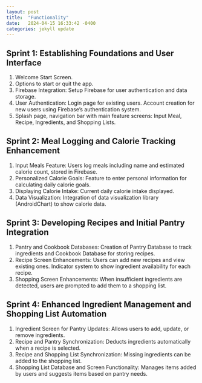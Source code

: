 ```yaml
---
layout: post
title:  "Functionality"
date:   2024-04-15 16:33:42 -0400
categories: jekyll update
---
```

## Sprint 1: Establishing Foundations and User Interface
1. Welcome Start Screen.<br>
2. Options to start or quit the app.<br>
3. Firebase Integration: Setup Firebase for user authentication and data storage. <br>
4. User Authentication: Login page for existing users. Account creation for new users using Firebase’s authentication system.<br>
5. Splash page, navigation bar with main feature screens: Input Meal, Recipe, Ingredients, and Shopping Lists.

## Sprint 2: Meal Logging and Calorie Tracking Enhancement
1. Input Meals Feature: Users log meals including name and estimated calorie count, stored in Firebase. <br>
2. Personalized Calorie Goals: Feature to enter personal information for calculating daily calorie goals.
3. Displaying Calorie Intake: Current daily calorie intake displayed. <br>
4. Data Visualization: Integration of data visualization library (AndroidChart) to show calorie data.

## Sprint 3: Developing Recipes and Initial Pantry Integration
1. Pantry and Cookbook Databases: Creation of Pantry Database to track ingredients and Cookbook Database for storing recipes. <br>
2. Recipe Screen Enhancements: Users can add new recipes and view existing ones. Indicator system to show ingredient availability for each recipe. <br>
3. Shopping Screen Enhancements: When insufficient ingredients are detected, users are prompted to add them to a shopping list.

## Sprint 4: Enhanced Ingredient Management and Shopping List Automation
1. Ingredient Screen for Pantry Updates: Allows users to add, update, or remove ingredients. <br>
2. Recipe and Pantry Synchronization: Deducts ingredients automatically when a recipe is selected. <br>
3. Recipe and Shopping List Synchronization: Missing ingredients can be added to the shopping list. <br>
4. Shopping List Database and Screen Functionality: Manages items added by users and suggests items based on pantry needs. <br>

